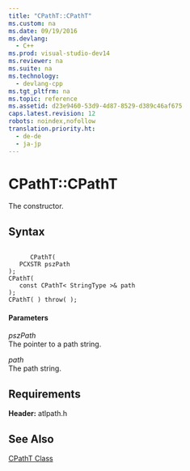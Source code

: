 ```yaml
---
title: "CPathT::CPathT"
ms.custom: na
ms.date: 09/19/2016
ms.devlang: 
  - C++
ms.prod: visual-studio-dev14
ms.reviewer: na
ms.suite: na
ms.technology: 
  - devlang-cpp
ms.tgt_pltfrm: na
ms.topic: reference
ms.assetid: d23e9460-53d9-4d87-8529-d389c46af675
caps.latest.revision: 12
robots: noindex,nofollow
translation.priority.ht: 
  - de-de
  - ja-jp
---
```

# CPathT::CPathT
The constructor.  
  
## Syntax  
  
```  
  
      CPathT(  
   PCXSTR pszPath   
);  
CPathT(  
   const CPathT< StringType >& path   
);  
CPathT( ) throw( );  
```  
  
#### Parameters  
 *pszPath*  
 The pointer to a path string.  
  
 *path*  
 The path string.  
  
## Requirements  
 **Header:** atlpath.h  
  
## See Also  
 [CPathT Class](../vs140/CPathT-Class.md)